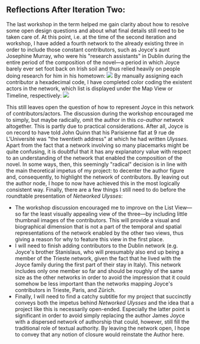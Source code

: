 ## Reflections After Iteration Two:

The last workshop in the term helped me gain clarity about how to resolve some open design questions and about what final details still need to be taken care of. At this point, i.e. at the time of the second iteration and workshop, I have added a fourth network to the already existing three in order to include those constant contributors, such as Joyce's aunt Josephine Murray, who were his "research assistants" in Dublin during the entire period of the composition of the novel—a period in which Joyce barely ever set foot back on Irish soil and thus relied heavily on people doing research for him in his hometown: 
![](https://dl.dropbox.com/u/11381261/DublinNetwork.png)
By manually assigning each contributor a hexadecimal code, I have completed color coding the existent actors in the network, which list is displayed under the Map View or Timeline, respectively:
![](https://dl.dropbox.com/u/11381261/ColorList.png)

This still leaves open the question of how to represent Joyce in this network of contributors/actors. The discussion during the workshop encouraged me to simply, but maybe radically, omit the author in this *co-author* network altogether. This is partly due to practical considerations. After all, Joyce is on record to have told John Quinn that his Parisienne flat at 9 rue de L'Université was "the twentieth address" at which he had written *Ulysses*. Apart from the fact that a network involving so many placemarks might be quite confusing, it is doubtful that it has any explanatory value with respect to an understanding of the network that enabled the composition of the novel. In some ways, then, this seemingly "radical" decision is in line with the main theoretical impetus of my project: to decenter the author figure and, consequently, to highlight the network of contributors. By leaving out the author node, I hope to now have achieved this in the most logically consistent way. 
Finally, there are a few things I still need to do before the roundtable presentation of *Networked Ulysses*:

* The workshop discussion encouraged me to improve on the List View—so far the least visually appealing view of the three—by including little thumbnail images of the contributors. This will provide a visual and biographical dimension that is not a part of the temporal and spatial representations of the network enabled by the other two views, thus giving a reason for why to feature this view in the first place.
* I will need to finish adding contributors to the Dublin network (e.g. Joyce's brother Stanislaus, who will presumably also end up being a member of the Trieste network, given the fact that he lived with the Joyce family during the first part of their stay in Italy). This network includes only one member so far and should be roughly of the same size as the other networks in order to avoid the impression that it could somehow be less important than the networks mapping Joyce's contributors in Trieste, Paris, and Zürich.  
* Finally, I will need to find a catchy subtitle for my project that succinctly conveys both the impetus behind *Networked Ulysses* and the idea that a project like this is necessarily open-ended. Especially the latter point is significant in order to avoid simply replacing the author James Joyce with a dispersed network of authorship that could, however, still fill the traditional role of textual authority. By leaving the network open, I hope to convey that any notion of closure would reinstate the Author here.      
